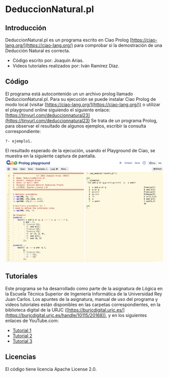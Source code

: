 # DeduccionNatural.pl
## Introducción
DeduccionNatural.pl es un programa escrito en Ciao Prolog [https://ciao-lang.org/](https://ciao-lang.org/) para comprobar si la demostración de una Deducción Natural es correcta.
 * Código escrito por: Joaquín Arias.
 * Videos tutoriales realizados por: Iván Ramírez Díaz.
## Código
El programa está autocontenido un un archivo prolog llamado DeduccionNatural.pl.
Para su ejecución se puede instalar Ciao Prolog de modo local (visitar [https://ciao-lang.org/](https://ciao-lang.org/)) o utilizar el playground online siguiendo el siguiente enlace: [https://tinyurl.com/deduccionnatural23](https://tinyurl.com/deduccionnatural23)
Se trata de un programa Prolog, para observar el resultado de algunos ejemplos, escribir la consulta correspondiente:
```
?- ejemplo1.
```
El resultado esperado de la ejecución, usando el Playground de Ciao, se muestra en la siguiente captura de pantalla.
![captura](captura.png)
## Tutoriales
Este programa se ha desarrollado como parte de la asignatura de Lógica en la Escuela Técnica Superior de Ingeniería Informática de la Universidad Rey Juan Carlos.
Los apuntes de la asignatura, manual de uso del programa y videos tutoriales están disponibles en las carpetas correspondientes, en la biblioteca digital de la URJC ([https://burjcdigital.urjc.es/](https://burjcdigital.urjc.es/handle/10115/20168)), y en los siguientes enlaces de YouTube.com:

* [Tutorial 1](https://youtu.be/gpWFFFUTHX0)
* [Tutorial 2](https://youtu.be/G7i55ub4dW0)
* [Tutorial 3](https://youtu.be/K1clmokaOsY)

## Licencias
El código tiene licencia Apache License 2.0.



